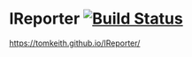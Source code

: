 # IReporter [![Build Status](https://travis-ci.org/tomkeith/IReporter.svg?branch=ft-delete-specific-162336517)](https://travis-ci.org/tomkeith/IReporter)

https://tomkeith.github.io/IReporter/